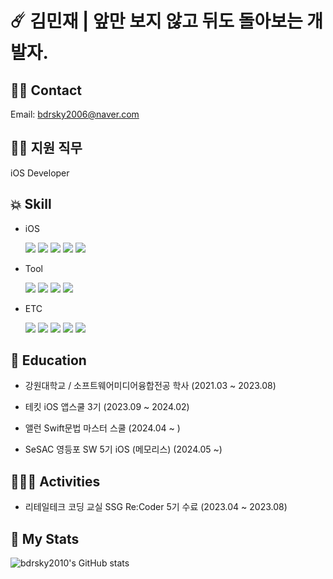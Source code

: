 # ☄️ 김민재 | 앞만 보지 않고 뒤도 돌아보는 개발자.

## 🤳🏼 Contact
  Email: bdrsky2006@naver.com

## 🙋🏻 지원 직무
  iOS Developer

## 💥 Skill
  * iOS

    <img src="https://img.shields.io/badge/Swift-F05138?style=plastic&logo=swift&logoColor=white"> <img src="https://img.shields.io/badge/UIkit-2396F3?style=plastic&logo=uikit&logoColor=white"> <img src="https://img.shields.io/badge/SwiftUI-F05138?style=plastic&logo=swift&logoColor=white"> <img src="https://img.shields.io/badge/Combine-F05138?style=plastic&logo=swift&logoColor=white"> <img src="https://img.shields.io/badge/ReactiveX-B7178C?style=plastic&logo=reactivex&logoColor=white">
    
  * Tool
    
    <img src="https://img.shields.io/badge/Figma-F24E1E?style=plastic&logo=figma&logoColor=white">
    <img src="https://img.shields.io/badge/Firebase-FFCA28?style=plastic&logo=firebase&logoColor=white">
    <img src="https://img.shields.io/badge/git-F05032?style=plastic&logo=git&logoColor=white"> <img src="https://img.shields.io/badge/github-181717?style=plastic&logo=github&logoColor=white">  
  * ETC
  
    <img src="https://img.shields.io/badge/C-A8B9CC?style=plastic&logo=c%2B%2B&logoColor=white">
    <img src="https://img.shields.io/badge/C++-00599C?style=plastic&logo=cplusplus&logoColor=white">
    <img src="https://img.shields.io/badge/JAVA-007396?style=plastic&logo=java&logoColor=white">
    <img src="https://img.shields.io/badge/JavaScript-F7DF1E?style=plastic&logo=javascript&logoColor=white">
    <img src="https://img.shields.io/badge/Python-3776AB?style=plastic&logo=python&logoColor=white">

## 🏫 Education
  - 강원대학교 / 소프트웨어미디어융합전공 학사 (2021.03 ~ 2023.08)


  - 테킷 iOS 앱스쿨 3기 (2023.09 ~ 2024.02)


  - 앨런 Swift문법 마스터 스쿨 (2024.04 ~ )


  - SeSAC 영등포 SW 5기 iOS (메모리스) (2024.05 ~)

  
## 🧑🏻‍🏫 Activities
  - 리테일테크 코딩 교실 SSG Re:Coder 5기 수료 (2023.04 ~ 2023.08)


## 💼 My Stats
![bdrsky2010's GitHub stats](https://github-readme-stats.vercel.app/api?username=bdrsky2010&theme=transparent&show_icons=true)
